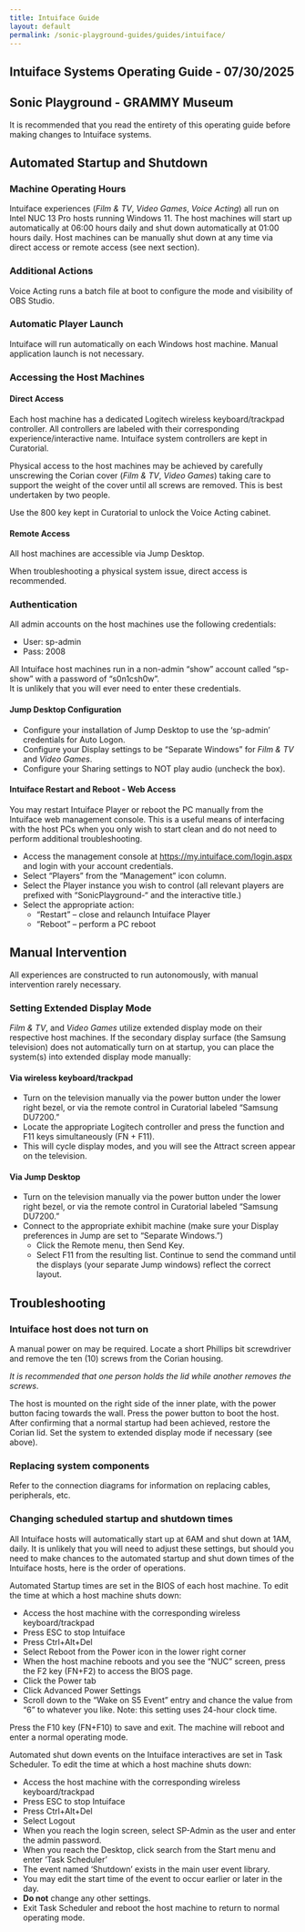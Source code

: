 ```yaml
---
title: Intuiface Guide
layout: default
permalink: /sonic-playground-guides/guides/intuiface/
---
```


## Intuiface Systems Operating Guide - 07/30/2025

## Sonic Playground - GRAMMY Museum

It is recommended that you read the entirety of this operating guide before making changes to Intuiface systems.

## Automated Startup and Shutdown

### Machine Operating Hours

Intuiface experiences (_Film & TV_, _Video Games_, _Voice Acting_) all run on Intel NUC 13 Pro hosts running Windows 11.
The host machines will start up automatically at 06:00 hours daily and shut down automatically at 01:00 hours daily.
Host machines can be manually shut down at any time via direct access or remote access (see next section).

### Additional Actions

Voice Acting runs a batch file at boot to configure the mode and visibility of OBS Studio.

### Automatic Player Launch

Intuiface will run automatically on each Windows host machine. Manual application launch is not necessary.

### Accessing the Host Machines

#### Direct Access

Each host machine has a dedicated Logitech wireless keyboard/trackpad controller. All controllers are labeled with their corresponding experience/interactive name. Intuiface system controllers are kept in Curatorial.

Physical access to the host machines may be achieved by carefully unscrewing the Corian cover (_Film & TV_, _Video Games_) taking care to support the weight of the cover until all screws are removed. This is best undertaken by two people.  

Use the 800 key kept in Curatorial to unlock the Voice Acting cabinet.

#### Remote Access

All host machines are accessible via Jump Desktop.  

When troubleshooting a physical system issue, direct access is recommended.

### Authentication

All admin accounts on the host machines use the following credentials:  

- User: sp-admin
- Pass: 2008

All Intuiface host machines run in a non-admin “show” account called “sp-show” with a password of “s0n1csh0w”.  
It is unlikely that you will ever need to enter these credentials.

#### Jump Desktop Configuration

- Configure your installation of Jump Desktop to use the ‘sp-admin’ credentials for Auto Logon.
- Configure your Display settings to be “Separate Windows” for _Film & TV_ and _Video Games_.
- Configure your Sharing settings to NOT play audio (uncheck the box).

#### Intuiface Restart and Reboot - Web Access

You may restart Intuiface Player or reboot the PC manually from the Intuiface web management console.
This is a useful means of interfacing with the host PCs when you only wish to start clean and do not need to perform additional troubleshooting.

- Access the management console at <https://my.intuiface.com/login.aspx> and login with your account credentials.
- Select “Players” from the “Management” icon column.
- Select the Player instance you wish to control (all relevant players are prefixed with “SonicPlayground-“ and the interactive title.)
- Select the appropriate action:
  - “Restart” – close and relaunch Intuiface Player
  - “Reboot” – perform a PC reboot

## Manual Intervention

All experiences are constructed to run autonomously, with manual intervention rarely necessary.

### Setting Extended Display Mode

_Film & TV_, and _Video Games_ utilize extended display mode on their respective host machines.
If the secondary display surface (the Samsung television) does not automatically turn on at startup, you can place the system(s) into extended display mode manually:

#### Via wireless keyboard/trackpad

- Turn on the television manually via the power button under the lower right bezel, or via the remote control in Curatorial labeled “Samsung DU7200.”
- Locate the appropriate Logitech controller and press the function and F11 keys simultaneously (FN + F11).
- This will cycle display modes, and you will see the Attract screen appear on the television.

#### Via Jump Desktop

- Turn on the television manually via the power button under the lower right bezel, or via the remote control in Curatorial labeled “Samsung DU7200.”
- Connect to the appropriate exhibit machine (make sure your Display preferences in Jump are set to “Separate Windows.”)
  - Click the Remote menu, then Send Key.
  - Select F11 from the resulting list. Continue to send the command until the displays (your separate Jump windows) reflect the correct layout.

## Troubleshooting

### Intuiface host does not turn on

A manual power on may be required. Locate a short Phillips bit screwdriver and remove the ten (10) screws from the Corian housing.

_It is recommended that one person holds the lid while another removes the screws_.

The host is mounted on the right side of the inner plate, with the power button facing towards the wall. Press the power button to boot the host. After confirming that a normal startup had been achieved, restore the Corian lid. Set the system to extended display mode if necessary (see above).

### Replacing system components

Refer to the connection diagrams for information on replacing cables, peripherals, etc.

### Changing scheduled startup and shutdown times

All Intuiface hosts will automatically start up at 6AM and shut down at 1AM, daily. It is unlikely that you will need to adjust these settings, but should you need to make chances to the automated startup and shut down times of the Intuiface hosts, here is the order of operations.  

Automated Startup times are set in the BIOS of each host machine. To edit the time at which a host machine shuts down:  

- Access the host machine with the corresponding wireless keyboard/trackpad
- Press ESC to stop Intuiface
- Press Ctrl+Alt+Del
- Select Reboot from the Power icon in the lower right corner
- When the host machine reboots and you see the “NUC” screen, press the F2 key (FN+F2) to access the BIOS page.
- Click the Power tab
- Click Advanced Power Settings
- Scroll down to the “Wake on S5 Event” entry and chance the value from “6” to whatever you like. Note: this setting uses 24-hour clock time.  

Press the F10 key (FN+F10) to save and exit. The machine will reboot and enter a normal operating mode.  

Automated shut down events on the Intuiface interactives are set in Task Scheduler. To edit the time at which a host machine shuts down:  

- Access the host machine with the corresponding wireless keyboard/trackpad
- Press ESC to stop Intuiface
- Press Ctrl+Alt+Del
- Select Logout
- When you reach the login screen, select SP-Admin as the user and enter the admin password.
- When you reach the Desktop, click search from the Start menu and enter ‘Task Scheduler’
- The event named ‘Shutdown’ exists in the main user event library.
- You may edit the start time of the event to occur earlier or later in the day.
- __Do not__ change any other settings.
- Exit Task Scheduler and reboot the host machine to return to normal operating mode.
